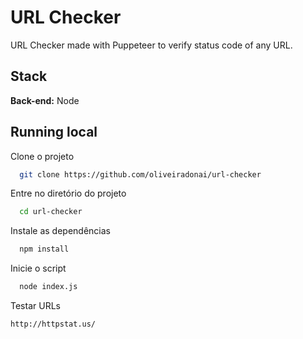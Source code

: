 
# URL Checker

URL Checker made with Puppeteer to verify status code of any URL.


## Stack

**Back-end:** Node


## Running local

Clone o projeto

```bash
  git clone https://github.com/oliveiradonai/url-checker
```

Entre no diretório do projeto

```bash
  cd url-checker
```

Instale as dependências

```bash
  npm install
```

Inicie o script

```bash
  node index.js
```

Testar URLs

```bash
http://httpstat.us/
```